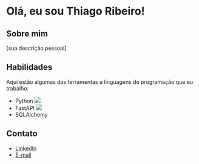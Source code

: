 # Olá, eu sou Thiago Ribeiro!

## Sobre mim
[sua descrição pessoal]

## Habilidades
Aqui estão algumas das ferramentas e linguagens de programação que eu trabalho:

- Python <img src="https://img.icons8.com/color/48/000000/python.png"/>
- FastAPI <img src="https://img.icons8.com/color/48/000000/api-settings.png"/>
- SQLAlchemy <link rel="stylesheet" href="https://cdnjs.cloudflare.com/ajax/libs/font-awesome/5.15.3/css/all.min.css">



## Contato
- [LinkedIn](https://www.linkedin.com/in/thiago-ribeiroml/)
- [E-mail](Thiago2002sr@gmail.com)

